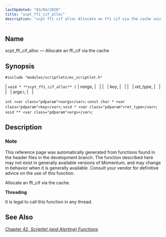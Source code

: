 ```yaml
---
lastUpdated: "03/04/2020"
title: "scpt_ffi_cif_alloc"
description: "scpt ffi cif alloc Allocate an ffi cif via the cache void scpt ffi cif alloc nargs key ret type args int nargs const char key void ret type void args This reference page was automatically generated from functions found in the header files in the development branch The function..."
---
```


<a name="apis.scpt_ffi_cif_alloc"></a> 
## Name

scpt_ffi_cif_alloc — Allocate an ffi_cif via the cache

## Synopsis

`#include "modules/scriptlets/ec_scriptlet.h"`

| `void * **scpt_ffi_cif_alloc** (` | <var class="pdparam">nargs</var>, |   |
|   | <var class="pdparam">key</var>, |   |
|   | <var class="pdparam">ret_type</var>, |   |
|   | <var class="pdparam">args</var>`)`; |   |

`int <var class="pdparam">nargs</var>`;
`const char * <var class="pdparam">key</var>`;
`void * <var class="pdparam">ret_type</var>`;
`void ** <var class="pdparam">args</var>`;<a name="idp59076032"></a> 
## Description

### Note

This reference page was automatically generated from functions found in the header files in the development branch. The function described here may not exist in generally available versions of Momentum, and may change in behavior when it is generally available. Consult your vendor for definitive advice on the use of this function.

Allocate an ffi_cif via the cache.

**<a name="idp59080800"></a> Threading**

It is legal to call this function in any thread.

<a name="idp59082352"></a> 
## See Also

[Chapter 42, *Scriptlet (and Alerting) Functions*](script "Chapter 42. Scriptlet (and Alerting) Functions")